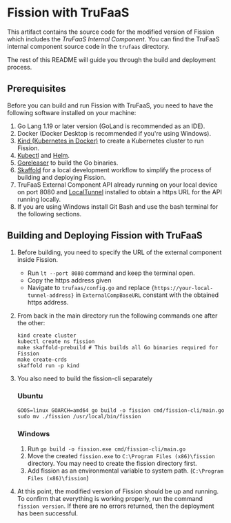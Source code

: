 # Fission with TruFaaS

This artifact contains the source code for the modified version of Fission which includes the *_TruFaaS Internal Component_*.
You can find the TruFaaS internal component source code in the ``trufaas`` directory.

The rest of this README will guide you through the build and deployment process.

## Prerequisites

Before you can build and run Fission with TruFaaS, you need to have the following software installed on your machine:

1. Go Lang 1.19 or later version (GoLand is recommended as an IDE).
2. Docker (Docker Desktop is recommended if you're using Windows).
3. [Kind (Kubernetes in Docker)](https://kind.sigs.k8s.io/) to create a Kubernetes cluster to run Fission.
4. [Kubectl](https://kubernetes.io/docs/tasks/tools/) and [Helm](https://helm.sh/).
5. [Goreleaser](https://goreleaser.com/install/) to build the Go binaries.
6. [Skaffold](https://skaffold.dev/docs/install/) for a local development workflow to simplify the process of building and deploying Fission.
7. TruFaaS External Component API already running on your local device on port 8080 and [LocalTunnel](https://theboroer.github.io/localtunnel-www/) installed to obtain a https URL for the API running locally.
8. If you are using Windows install Git Bash and use the bash terminal for the following sections.

## Building and Deploying Fission with TruFaaS

1. Before building, you need to specify the URL of the external component inside Fission.
      - Run ```lt --port 8080``` command and keep the terminal open.
      - Copy the https address given 
      - Navigate to `trufaas/config.go` and replace ```{https://your-local-tunnel-address}``` in ```ExternalCompBaseURL``` constant with the obtained https address.


2. From back in the main directory run the following commands one after the other:
    ```
    kind create cluster
    kubectl create ns fission
    make skaffold-prebuild # This builds all Go binaries required for Fission
    make create-crds
    skaffold run -p kind
    ```

3. You also need to build the fission-cli separately
   ### Ubuntu
    ```
    GOOS=linux GOARCH=amd64 go build -o fission cmd/fission-cli/main.go
    sudo mv ./fission /usr/local/bin/fission
    ```
   ### Windows
     1. Run ```go build -o fission.exe cmd/fission-cli/main.go```
     2. Move the created `fission.exe` to `C:\Program Files (x86)\fission` directory. You may need to create the fission directory first.
     3. Add fission as an environmental variable to system path. (```C:\Program Files (x86)\fission```)


4. At this point, the modified version of Fission should be up and running. 
To confirm that everything is working properly, run the command ```fission version```. 
If there are no errors returned, then the deployment has been successful.
